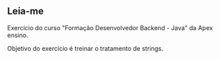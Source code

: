 <h2>Leia-me</h2>

Exercício do curso "Formação Desenvolvedor Backend - Java" da Apex ensino.

Objetivo do exercício é treinar o tratamento de strings.
